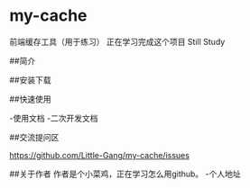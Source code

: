 # my-cache
前端缓存工具（用于练习）
正在学习完成这个项目
Still Study

##简介

##安装下载

##快速使用

-使用文档
-二次开发文档

##交流提问区

https://github.com/Little-Gang/my-cache/issues

##关于作者
作者是个小菜鸡，正在学习怎么用github。
-个人地址
